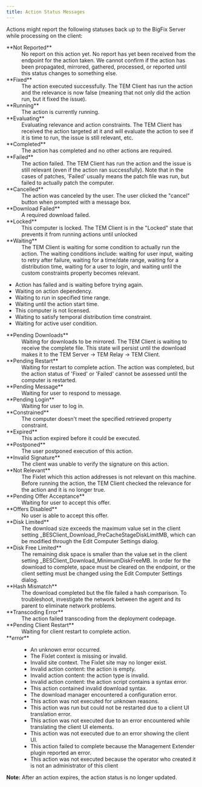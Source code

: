 ```yaml
---
title: Action Status Messages
---
```


Actions might report the following statuses back up to the BigFix Server while processing on the client: 

<dl>
   <dt>**Not Reported**</dt>
   <dd>No report on this action yet. No report has yet been received from the endpoint for the action taken. We cannot confirm if the action has been propagated, mirrored, gathered, processed, or reported until this status changes to something else.</dd>
   <dt>**Fixed**</dt>
   <dd>The action executed successfully. The TEM Client has run the action and the relevance is now false (meaning that not only did the action run, but it fixed the issue).</dd>
   <dt>**Running**</dt>
   <dd>The action is currently running.</dd>
   <dt>**Evaluating**</dt>
   <dd>Evaluating relevance and action constraints. The TEM Client has received the action targeted at it and will evaluate the action to see if it is time to run, the issue is still relevant, etc.</dd>
   <dt>**Completed**</dt>
   <dd>The action has completed and no other actions are required.</dd>
   <dt>**Failed**</dt>
   <dd>The action failed. The TEM Client has run the action and the issue is still relevant (even if the action ran successfully). Note that in the cases of patches, 'Failed' usually means the patch file was run, but failed to actually patch the computer.</dd>
   <dt>**Cancelled**</dt>
   <dd>The action was canceled by the user. The user clicked the "cancel" button when prompted with a message box.</dd>
   <dt>**Download Failed**</dt>
   <dd>A required download failed.</dd>
   <dt>**Locked**</dt>
   <dd>This computer is locked. The TEM Client is in the "Locked" state that prevents it from running actions until unlocked</dd>
   <dt>**Waiting**</dt>
   <dd>The TEM Client is waiting for some condition to actually run the action. The waiting conditions include: waiting for user input, waiting to retry after failure, waiting for a time/date range, waiting for a distribution time, waiting for a user to login, and waiting until the custom constraints property becomes relevant.</dd>
      <ul>  
	  <li>Action has failed and is waiting before trying again.</li>
      <li>Waiting on action dependency.</li>
      <li>Waiting to run in specified time range.</li>
      <li>Waiting until the action start time.</li>
      <li>This computer is not licensed.</li>
      <li>Waiting to satisfy temporal distribution time constraint.</li>
      <li>Waiting for active user condition.</li>
      </ul>	  
   </dd>
   <dt>**Pending Downloads**</dt>
   <dd>Waiting for downloads to be mirrored. The TEM Client is waiting to receive the complete file. This state will persist until the download makes it to the TEM Server -> TEM Relay -> TEM Client.</dd>
   <dt>**Pending Restart**</dt>
   <dd>Waiting for restart to complete action. The action was completed, but the action status of 'Fixed' or 'Failed' cannot be assessed until the computer is restarted.</dd>
   <dt>**Pending Message**</dt>
   <dd>Waiting for user to respond to message.</dd>
   <dt>**Pending Login**</dt>
   <dd>Waiting for user to log in.</dd>
   <dt>**Constrained**</dt>
   <dd>The computer doesn't meet the specified retrieved property constraint.</dd>
   <dt>**Expired**</dt>
   <dd>This action expired before it could be executed.</dd>
   <dt>**Postponed**</dt>
   <dd>The user postponed execution of this action.</dd>
   <dt>**Invalid Signature**</dt>
   <dd>The client was unable to verify the signature on this action.</dd>
   <dt>**Not Relevant**</dt>
   <dd>The Fixlet which this action addresses is not relevant on this machine. Before running the action, the TEM Client checked the relevance for the action and it is no longer true.</dd>
   <dt>**Pending Offer Acceptance**</dt>
   <dd>Waiting for user to accept this offer.</dd>
   <dt>**Offers Disabled**</dt>
   <dd>No user is able to accept this offer.</dd>
   <dt>**Disk Limited**</dt>
   <dd>The download size exceeds the maximum value set in the client setting _BESClient_Download_PreCacheStageDiskLimitMB, which can be modified through the Edit Computer Settings dialog.</dd>
   <dt>**Disk Free Limited**</dt>
   <dd>The remaining disk space is smaller than the value set in the client setting _BESClient_Download_MinimumDiskFreeMB. In order for the download to complete, space must be cleared on the endpoint, or the client setting must be changed using the Edit Computer Settings dialog.</dd>
   <dt>**Hash Mismatch**</dt>
   <dd>The download completed but the file failed a hash comparison. To troubleshoot, investigate the network between the agent and its parent to eliminate network problems.</dd>
   <dt>**Transcoding Error**</dt>
   <dd>The action failed transcoding from the deployment codepage.</dd>
   <dt>**Pending Client Restart**</dt>
   <dd>Waiting for client restart to complete action.</dd>
   <dt>**<i>error</i>**</dt>
   <dd><ul>
	 <li>An unknown error occurred.</li>
	 <li>The Fixlet context is missing or invalid.</li>
     <li>Invalid site context. The Fixlet site may no longer exist.</li>
     <li>Invalid action content: the action is empty.</li>
     <li>Invalid action content: the action type is invalid.</li>
     <li>Invalid action content: the action script contains a syntax error.</li>
     <li>This action contained invalid download syntax.</li>
     <li>The download manager encountered a configuration error.</li>
     <li>This action was not executed for unknown reasons.</li>
     <li>This action was run but could not be restarted due to a client UI translation error.</li>
     <li>This action was not executed due to an error encountered while translating the client UI elements.</li>
     <li>This action was not executed due to an error showing the client UI.</li>
     <li>This action failed to complete because the Management Extender plugin reported an error.</li>
     <li>This action was not executed because the operator who created it is not an administrator of this client</li>
   </ul></dd>
</dl>

**Note:** After an action expires, the action status is no longer updated.